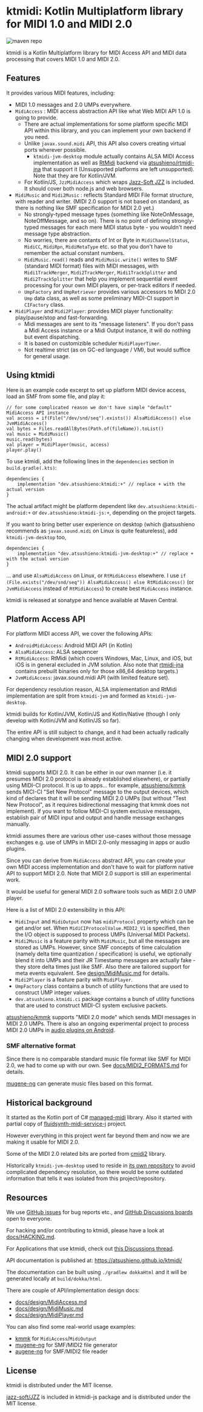 # ktmidi: Kotlin Multiplatform library for MIDI 1.0 and MIDI 2.0

![maven repo](https://img.shields.io/maven-central/v/dev.atsushieno/ktmidi)

ktmidi is a Kotlin Multiplatform library for MIDI Access API and MIDI data processing that covers MIDI 1.0 and MIDI 2.0.

## Features

It provides various MIDI features, including:

- MIDI 1.0 messages and 2.0 UMPs everywhere.
- `MidiAccess` : MIDI access abstraction API like what Web MIDI API 1.0 is going to provide.
  - There are actual implementations for some platform specific MIDI API within this library, and you can implement your own backend if you need.
  - Unlike `javax.sound.midi` API, this API also covers creating virtual ports wherever possible.
    - `ktmidi-jvm-desktop` module actually contains ALSA MIDI Access implementation as well as [RtMidi](https://github.com/thestk/rtmidi) backend via [atsushieno/rtmidi-jna](https://github.com/atsushieno/rtmidi-jna) that support it (Unsupported platforms are left unsupported). Note that they are for Kotlin/JVM.
  - For Kotlin/JS, `JzzMidiAccess` which wraps [Jazz-Soft JZZ](https://jazz-soft.net/doc/JZZ/) is included. It should cover both node.js and web browsers.
- `MidiMusic` and `Midi2Music` : reflects Standard MIDI File format structure, with reader and writer. (MIDI 2.0 support is not based on standard, as there is nothing like SMF specification for MIDI 2.0 yet.)
  - No strongly-typed message types (something like NoteOnMessage, NoteOffMessage, and so on). There is no point of defining strongly-typed messages for each mere MIDI status byte - you wouldn't need message type abstraction.
  - No worries, there are contants of Int or Byte in `MidiChannelStatus`, `MidiCC`, `MidiRpn`, `MidiMetaType` etc. so that you don't have to remember the actual constant numbers.
  - `MidiMusic.read()` reads and `MidiMusic.write()` writes to SMF (standard MIDI format) files with MIDI messages, with `Midi1TrackMerger`, `Midi2TrackMerger`, `Midi1TrackSplitter` and `Midi2TrackSplitter` that help you implement sequential event processing for your own MIDI players, or per-track editors if needed.
  - `UmpFactory` and `UmpRetriever` provides various accessors to MIDI 2.0 `Ump` data class, as well as some preliminary MIDI-CI support in `CIFactory` class.
- `MidiPlayer` and `Midi2Player`: provides MIDI player functionality: play/pause/stop and fast-forwarding.
  - Midi messages are sent to its "message listeners". If you don't pass a Midi Access instance or a Midi Output instance, it will do nothing but event dispatching.
  - It is based on customizible scheduler `MidiPlayerTimer`.
  - Not realtime strict (as on GC-ed language / VM), but would suffice for general usage.

## Using ktmidi

Here is an example code excerpt to set up platform MIDI device access, load an SMF from some file, and play it:

```
// for some complicated reason we don't have simple "default" MidiAccess API instance
val access = if(File("/dev/snd/seq").exists()) AlsaMidiAccess() else JvmMidiAccess()
val bytes = Files.readAllBytes(Path.of(fileName)).toList()
val music = MidiMusic()
music.read(bytes)
val player = MidiPlayer(music, access)
player.play()
```

To use ktmidi, add the following lines in the `dependencies` section in `build.gradle(.kts)`:

```
dependencies {
    implementation "dev.atsushieno:ktmidi:+" // replace + with the actual version
}
```

The actual artifact might be platform dependent like `dev.atsushieno:ktmidi-android:+` or `dev.atsushieno:ktmidi-js:+`, depending on the project targets.

If you want to bring better user experience on desktop (which @atsushieno recommends as `javax.sound.midi` on Linux is quite featureless), add `ktmidi-jvm-desktop` too,


```
dependencies {
    implementation "dev.atsushieno:ktmidi-jvm-desktop:+" // replace + with the actual version
}
```

... and use `AlsaMidiAccess` on Linux, or `RtMidiAccess` elsewhere. I use `if (File.exists("/dev/snd/seq")) AlsaMidiAccess() else RtMidiAccess()` (or `JvmMidiAccess` instead of `RtMidiAccess`) to create best `MidiAccess` instance.

ktmidi is released at sonatype and hence available at Maven Central.

## Platform Access API

For platform MIDI access API, we cover the following APIs:

- `AndroidMidiAccess`: Android MIDI API (in Kotlin)
- `AlsaMidiAccess`: ALSA sequencer
- `RtMidiAccess`: RtMidi (which covers Windows, Mac, Linux, and iOS, but iOS is in general excluded in JVM solution. Also note that [rtmidi-jna](https://github.com/atsushieno/rtmidi-jna) contains prebuilt binaries only for those x86_64 desktop targets.)
- `JvmMidiAccess`: javax.sound.midi API (with limited feature set).

For dependency resolution reason, ALSA implementation and RtMidi implementation are split from `ktmidi-jvm` and formed as `ktmidi-jvm-desktop`.

ktmidi builds for Kotlin/JVM, Kotlin/JS and Kotlin/Native (though I only develop with Kotlin/JVM and Kotlin/JS so far).

The entire API is still subject to change, and it had been actually radically changing when development was most active.

## MIDI 2.0 support

ktmidi supports MIDI 2.0. It can be either in our own manner (i.e. it presumes MIDI 2.0 protocol is already established elsewhere), or partially using MIDI-CI protocol. It is up to apps... for example, [atsushieno/kmmk](https://github.com/atsushieno/kmmk) sends MICI-CI "Set New Protocol" message to the output devices, which kind of declares that it will be sending MIDI 2.0 UMPs (but without "Test New Protocol", as it requires bidirectional messaging that kmmk does not implement). If you want to follow MIDI-CI system exclusive messages, establish pair of MIDI input and output and handle message exchanges manually.

ktmidi assumes there are various other use-cases without those message exchanges e.g. use of UMPs in MIDI 2.0-only messaging in apps or audio plugins.

Since you can derive from `MidiAccess` abstract API, you can create your own MIDI access implementation and don't have to wait for platform native API to support MIDI 2.0. Note that MIDI 2.0 support is still an experimental work.

It would be useful for general MIDI 2.0 software tools such as MIDI 2.0 UMP player.

Here is a list of MIDI 2.0 extensibility in this API:

- `MidiInput` and `MidiOutput` now has `midiProtocol` property which can be get and/or set. When `MidiCIProtocolValue.MIDI2_V1` is specified, then the I/O object is supposed to process UMPs (Universal MIDI Packets).
- `Midi2Music` is a feature parity with `MidiMusic`, but all the messages are stored as UMPs. However, since SMF concepts of time calculation (namely delta time quantization / specification) is useful, we optionally blend it into UMPs and their JR Timestamp messages are actually fake - they store delta times just like SMF. Also there are tailored support for meta events equivalent. See [design/MidiMusic.md](design/MidiMusic.md) for details.
- `Midi2Player` is a feature parity with `MidiPlayer`.
- `UmpFactory` class contains a bunch of utility functions that are used to construct UMP integer values.
- `dev.atsushieno.ktmidi.ci` package contains a bunch of utility functions that are used to construct MIDI-CI system exclusive packets.

[atsushieno/kmmk](https://github.com) supports "MIDI 2.0 mode" which sends MIDI messages in MIDI 2.0 UMPs. There is also an ongoing experimental project to process MIDI 2.0 UMPs in [audio plugins on Android](https://github.com/atsushieno/android-audio-plugin-framework/tree/main/java/aap-midi-device-service).

### SMF alternative format

Since there is no comparable standard music file format like SMF for MIDI 2.0, we had to come up with our own. See [docs/MIDI2_FORMATS.md](docs/MIDI2_FORMATS.md) for details.

[mugene-ng](https://github.com/atsushieno/mugene-ng) can generate music files based on this format.

## Historical background

It started as the Kotlin port of C# [managed-midi](https://github.com/atsushieno/managed-midi) library. Also it started with partial copy of [fluidsynth-midi-service-j](https://github.com/atsushieno/fluidsynth-midi-service-j) project.

However everything in this project went far beyond them and now we are making it usable for MIDI 2.0.

Some of the MIDI 2.0 related bits are ported from [cmidi2](https://github.com/atsushieno/cmidi2) library.

Historically `ktmidi-jvm-desktop` used to reside in [its own repository](https://github.com/atsushieno/ktmidi-jvm-desktop) to avoid complicated dependency resolution, so there would be some outdated information that tells it was isolated from this project/repository.

## Resources

We use [GitHub issues](https://github.com/atsushieno/ktmidi/issues) for bug reports etc., and [GitHub Discussions boards](https://github.com/atsushieno/ktmidi/discussions/) open to everyone.

For hacking and/or contributing to ktmidi, please have a look at [docs/HACKING.md](docs/HACKING.md).

For Applications that use ktmidi, check out [this Discussions thread](https://github.com/atsushieno/ktmidi/discussions/14).

API documentation is published at: https://atsushieno.github.io/ktmidi/

The documentation can be built using `./gradlew dokkaHtml` and it will be generated locally at `build/dokka/html`.

There are couple of API/implementation design docs:

- [docs/design/MidiAccess.md](docs/design/MidiAccess.md)
- [docs/design/MidiMusic.md](docs/design/MidiMusic.md)
- [docs/design/MidiPlayer.md](docs/design/MidiPlayer.md)

You can also find some real-world usage examples:

- [kmmk](https://github.com/atsushieno/kmmk/blob/e431452aadb50ae1925dd9b9b0eb25948694758f/common/src/commonMain/kotlin/dev/atsushieno/kmmk/MidiDeviceManager.kt) for `MidiAccess`/`MidiOutput`
- [mugene-ng](https://github.com/atsushieno/mugene-ng/blob/3bc55304a0ffc8014c3cf1df97d2bffea4ebda29/mugene/src/commonMain/kotlin/dev/atsushieno/mugene/mml_smf_generator.kt) for SMF/MIDI2 file generator
- [augene-ng](https://github.com/atsushieno/augene-ng/blob/47e624d6030060bad72bc56dbfb0503af3e1ad85/augene-project/augene/src/commonMain/kotlin/dev/atsushieno/augene/Midi2ToTracktionEditConverter.kt) for SMF/MIDI2 file reader

## License

ktmidi is distributed under the MIT license.

[jazz-soft/JZZ](https://github.com/jazz-soft/JZZ) is included in ktmidi-js package and is distributed under the MIT license.
